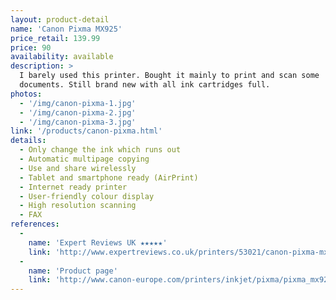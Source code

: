 ```yaml
---
layout: product-detail
name: 'Canon Pixma MX925'
price_retail: 139.99
price: 90
availability: available
description: >
  I barely used this printer. Bought it mainly to print and scan some
  documents. Still brand new with all ink cartridges full.
photos:
  - '/img/canon-pixma-1.jpg'
  - '/img/canon-pixma-2.jpg'
  - '/img/canon-pixma-3.jpg'
link: '/products/canon-pixma.html'
details:
  - Only change the ink which runs out
  - Automatic multipage copying
  - Use and share wirelessly
  - Tablet and smartphone ready (AirPrint)
  - Internet ready printer
  - User-friendly colour display
  - High resolution scanning
  - FAX
references:
  -
    name: 'Expert Reviews UK ★★★★★'
    link: 'http://www.expertreviews.co.uk/printers/53021/canon-pixma-mx925-review'
  -
    name: 'Product page'
    link: 'http://www.canon-europe.com/printers/inkjet/pixma/pixma_mx925/'
---
```

